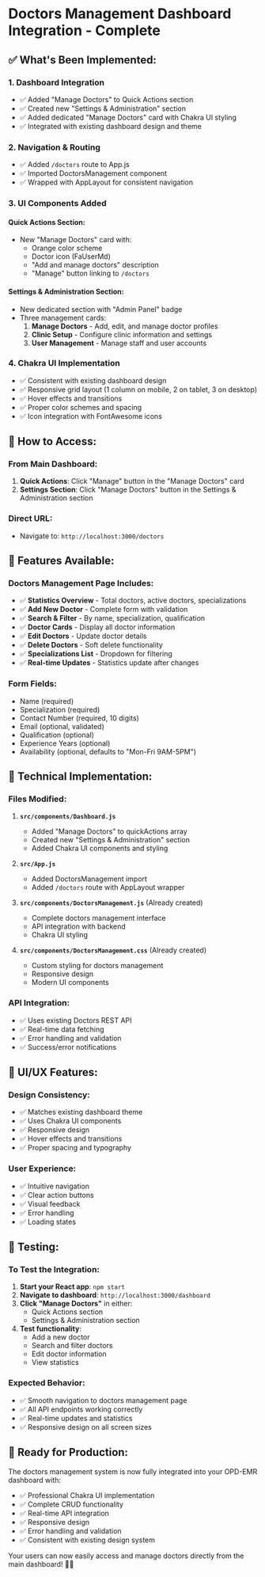 # Doctors Management Dashboard Integration - Complete

## ✅ **What's Been Implemented:**

### 1. **Dashboard Integration**
- ✅ Added "Manage Doctors" to Quick Actions section
- ✅ Created new "Settings & Administration" section
- ✅ Added dedicated "Manage Doctors" card with Chakra UI styling
- ✅ Integrated with existing dashboard design and theme

### 2. **Navigation & Routing**
- ✅ Added `/doctors` route to App.js
- ✅ Imported DoctorsManagement component
- ✅ Wrapped with AppLayout for consistent navigation

### 3. **UI Components Added**

#### **Quick Actions Section:**
- New "Manage Doctors" card with:
  - Orange color scheme
  - Doctor icon (FaUserMd)
  - "Add and manage doctors" description
  - "Manage" button linking to `/doctors`

#### **Settings & Administration Section:**
- New dedicated section with "Admin Panel" badge
- Three management cards:
  1. **Manage Doctors** - Add, edit, and manage doctor profiles
  2. **Clinic Setup** - Configure clinic information and settings
  3. **User Management** - Manage staff and user accounts

### 4. **Chakra UI Implementation**
- ✅ Consistent with existing dashboard design
- ✅ Responsive grid layout (1 column on mobile, 2 on tablet, 3 on desktop)
- ✅ Hover effects and transitions
- ✅ Proper color schemes and spacing
- ✅ Icon integration with FontAwesome icons

## 🎯 **How to Access:**

### **From Main Dashboard:**
1. **Quick Actions**: Click "Manage" button in the "Manage Doctors" card
2. **Settings Section**: Click "Manage Doctors" button in the Settings & Administration section

### **Direct URL:**
- Navigate to: `http://localhost:3000/doctors`

## 🚀 **Features Available:**

### **Doctors Management Page Includes:**
- ✅ **Statistics Overview** - Total doctors, active doctors, specializations
- ✅ **Add New Doctor** - Complete form with validation
- ✅ **Search & Filter** - By name, specialization, qualification
- ✅ **Doctor Cards** - Display all doctor information
- ✅ **Edit Doctors** - Update doctor details
- ✅ **Delete Doctors** - Soft delete functionality
- ✅ **Specializations List** - Dropdown for filtering
- ✅ **Real-time Updates** - Statistics update after changes

### **Form Fields:**
- Name (required)
- Specialization (required)
- Contact Number (required, 10 digits)
- Email (optional, validated)
- Qualification (optional)
- Experience Years (optional)
- Availability (optional, defaults to "Mon-Fri 9AM-5PM")

## 🔧 **Technical Implementation:**

### **Files Modified:**
1. **`src/components/Dashboard.js`**
   - Added "Manage Doctors" to quickActions array
   - Created new "Settings & Administration" section
   - Added Chakra UI components and styling

2. **`src/App.js`**
   - Added DoctorsManagement import
   - Added `/doctors` route with AppLayout wrapper

3. **`src/components/DoctorsManagement.js`** (Already created)
   - Complete doctors management interface
   - API integration with backend
   - Chakra UI styling

4. **`src/components/DoctorsManagement.css`** (Already created)
   - Custom styling for doctors management
   - Responsive design
   - Modern UI components

### **API Integration:**
- ✅ Uses existing Doctors REST API
- ✅ Real-time data fetching
- ✅ Error handling and validation
- ✅ Success/error notifications

## 🎨 **UI/UX Features:**

### **Design Consistency:**
- ✅ Matches existing dashboard theme
- ✅ Uses Chakra UI components
- ✅ Responsive design
- ✅ Hover effects and transitions
- ✅ Proper spacing and typography

### **User Experience:**
- ✅ Intuitive navigation
- ✅ Clear action buttons
- ✅ Visual feedback
- ✅ Error handling
- ✅ Loading states

## 🧪 **Testing:**

### **To Test the Integration:**
1. **Start your React app**: `npm start`
2. **Navigate to dashboard**: `http://localhost:3000/dashboard`
3. **Click "Manage Doctors"** in either:
   - Quick Actions section
   - Settings & Administration section
4. **Test functionality**:
   - Add a new doctor
   - Search and filter doctors
   - Edit doctor information
   - View statistics

### **Expected Behavior:**
- ✅ Smooth navigation to doctors management page
- ✅ All API endpoints working correctly
- ✅ Real-time updates and statistics
- ✅ Responsive design on all screen sizes

## 🎉 **Ready for Production:**

The doctors management system is now fully integrated into your OPD-EMR dashboard with:
- ✅ Professional Chakra UI implementation
- ✅ Complete CRUD functionality
- ✅ Real-time API integration
- ✅ Responsive design
- ✅ Error handling and validation
- ✅ Consistent with existing design system

Your users can now easily access and manage doctors directly from the main dashboard! 🏥✨
